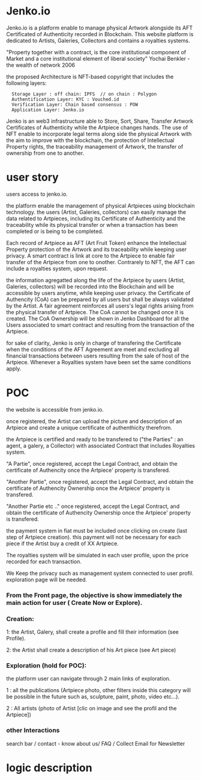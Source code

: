 # Jenko.io
Jenko.io is a platform enable to manage physical Artwork alongside its AFT Certificated of Authenticity recorded in Blockchain. This website platform is dedicated to Artists, Galeries, Collectors and contains a royalties systems.

"Property together with a contract, is the core institutional component of Market and a core institutional element of liberal society" Yochai Benkler - the wealth of network 2006

the proposed Architecture is NFT-based copyright that includes the following layers:

      Storage Layer : off chain: IPFS  // on chain : Polygon
      Authentification Layer: KYC : Vouched.id
      Verification Layer: Chain based consensus : POW
      Application Layer: Jenko.io
 
Jenko is an web3 infrastructure able to Store, Sort, Share, Transfer Artwork Certificates of Authenticity while the Artpiece changes hands. The use of NFT enable to incorporate legal terms along side the physical Artwork with the aim to improve with the blockchain, the protection of Intellectual Property rights, the traceability management of Artwork, the transfer of ownership from one to another.    
        

# user story
users access to jenko.io.

the platform enable the management of physical Artpieces using blockchain technology. the users (Artist, Galeries, collectors) can easily manage the data related to Artpieces, including its Certificate of Authenticity and the traceability while its physical transfer or when a transaction has been completed or is being to be completed. 

Each record of Artpiece as AFT (Art Fruit Token) enhance the Intellectual Property protection of the Artwork and its traceability while keeping user privacy. A smart contract is link at core to the Artpiece to enable fair transfer of the Artpiece from one to onother. Contrarely to NFT, the AFT can include a royalties system, upon request. 

the information agregatted along the life of the Artpiece by users (Artist, Galeries, collectors) will be recorded into the Blockchain and will be accessible by users anytime, while keeping user privacy. the Certificate of Authencity (CoA) can be prepared by all users but shall be always validated by the Artist. A fair agreement reinforces all users's legal rights arising from the physical transfer of Artpiece. The CoA cannot be changed once it is created. The CoA Ownership will be shown in Jenko Dashboard for all the Users associated to smart contract and resulting from the transaction of the Artpiece. 

for sake of clarity, Jenko is only in charge of transfering the Certificate when the conditions of the AFT Agreement are meet and excluding all financial transactions between users resulting from the sale of host of the Artpiece. Whenever a Royalties system have been set the same conditions apply.


# POC

the website is accessible from jenko.io.

once registered, the Artist can upload the picture and description of an Artpiece and create a unique certificate of authenthicity therefrom.

the Artpiece is certified and ready to be transfered to ("the Parties" : an agent, a galery, a Collector) with associated Contract that includes Royalties system.

"A Partie", once registered, accept the Legal Contract, and obtain the certificate of Authencity  once the Artpiece' property is transfered.

"Another Partie", once registered, accept the Legal Contract, and obtain the certificate of Authencity Ownership once the Artpiece' property is transfered.

"Another Partie etc .." once registered, accept the Legal Contract, and obtain the certificate of Authencity Ownership once the Artpiece' property is transfered. 

the payment system in fiat must be included once clicking on create (last step of Artpiece creation). this payment will not be necessary for each piece if the Artist buy a credit of XX Artpiece. 

The royalties system will be simulated in each user profile, upon the price recorded for each transaction. 

We Keep the privacy such as management system connected to user profil. exploration page will be needed.



### From the Front page, the objective is show immediately the main action for user ( Create Now or Explore).
### Creation:
  1: the Artist, Galery, shall create a profile and fill their information (see Profile).
  
  2: the Artist shall create a description of his Art piece (see Art piece)

### Exploration (hold for POC):
the platform user can navigate through 2 main links of exploration.

1 : all the publications (Artpiece photo, other filters inside this category will be possible in the future such as, sculpture, paint, photo, video  etc...).

2 : All artists (photo of Artist [clic on image and see the profil and the Artpiece])

### other Interactions
search bar / contact - know about us/ FAQ / Collect Email for Newsletter

# logic description
